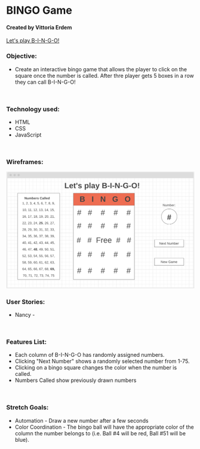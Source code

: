 # **BINGO Game**
#### Created by Vittoria Erdem

[Let's play B-I-N-G-O!](https://vittoriaerdem.github.io/bingo-game/)
<br> 

### **Objective:**
* Create an interactive bingo game that allows the player to click on the square once the number is called. After thre player gets 5 boxes in a row they can call B-I-N-G-O!
<br>

### **Technology used:**
* HTML
* CSS
* JavaScript
<br>

### **Wireframes:**
![bingo-wireframe](imgs/bingo-wireframe1.png)
<br>

### **User Stories:**
* Nancy - 

<br>

### **Features List:**
* Each column of B-I-N-G-O has randomly assigned numbers. 
* Clicking "Next Number" shows a randomly selected number from 1-75. 
* Clicking on a bingo square changes the color when the number is called. 
* Numbers Called show previously drawn numbers
<br>

### **Stretch Goals:**
* Automation - Draw a new number after a few seconds
* Color Coordination - The bingo ball will have the appropriate color of the column the number belongs to (i.e. Ball #4 will be red, Ball #51 will be blue). 
